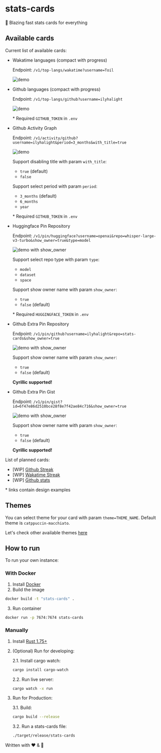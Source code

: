 # stats-cards

🦀 Blazing fast stats cards for everything

## Available cards

Current list of available cards:

- Wakatime languages (compact with progress)

  Endpoint: `/v1/top-langs/wakatime?username=Toil`

   <img src="https://stats-cards.toil.cc/v1/top-langs/wakatime?username=Toil" alt="demo" />

- Github languages (compact with progress)

  Endpoint: `/v1/top-langs/github?username=ilyhalight`

   <img src="https://stats-cards.toil.cc/v1/top-langs/github?username=ilyhalight" alt="demo" />

  \* Required `GITHUB_TOKEN` in `.env`

- Github Activity Graph

  Endpoint: `/v1/activity/github?username=ilyhalight&period=3_months&with_title=true`

   <img src="https://stats-cards.toil.cc/v1/activity/github?username=ilyhalight&period=3_months&with_title=true" alt="demo" />

  Support disabling title with param `with_title`:

  - `true` (default)
  - `false`

  Support select period with param `period`:

  - `3_months` (default)
  - `6_months`
  - `year`

  \* Required `GITHUB_TOKEN` in `.env`

- Huggingface Pin Repository

  Endpoint: `/v1/pin/huggingface?username=openai&repo=whisper-large-v3-turbo&show_owner=true&type=model`

   <img src="https://stats-cards.toil.cc/v1/pin/huggingface?username=openai&repo=whisper-large-v3-turbo&show_owner=true&type=model" alt="demo with show_owner" />

  Support select repo type with param `type`:

  - `model`
  - `dataset`
  - `space`

  Support show owner name with param `show_owner`:

  - `true`
  - `false` (default)

  \* Required `HUGGINGFACE_TOKEN` in `.env`

- Github Extra Pin Repository

  Endpoint: `/v1/pin/github?username=ilyhalight&repo=stats-cards&show_owner=true`

   <img src="https://stats-cards.toil.cc/v1/pin/github?username=ilyhalight&repo=stats-cards&show_owner=true" alt="demo with show_owner" />

  Support show owner name with param `show_owner`:

  - `true`
  - `false` (default)

  **Cyrillic supported!**

- Github Extra Pin Gist

  Endpoint: `/v1/pin/gist?id=6f47e86d2510bce28f8e7f42ae84c716&show_owner=true`

   <img src="https://stats-cards.toil.cc/v1/pin/gist?id=6f47e86d2510bce28f8e7f42ae84c716&show_owner=true" alt="demo with show_owner" />

  Support show owner name with param `show_owner`:

  - `true`
  - `false` (default)

  **Cyrillic supported!**

List of planned cards:

- [WIP] [Github Streak](https://github.com/DenverCoder1/github-readme-streak-stats)
- [WIP] [Wakatime Streak](https://github.com/DenverCoder1/github-readme-streak-stats)
- [WIP] [Github stats](https://github.com/anuraghazra/github-readme-stats)

\* links contain design examples

## Themes

You can select theme for your card with param `theme=THEME_NAME`. Default theme is `catppuccin-macchiato`.

Let's check other available themes [here](THEMES.md)

## How to run

To run your own instance:

### With Docker

1. Install [Docker](https://www.docker.com/)
2. Build the image

```bash
docker build -t "stats-cards" .
```

3. Run container

```bash
docker run -p 7674:7674 stats-cards
```

### Manually

1. Install [Rust 1.75+](https://www.rust-lang.org/learn/get-started)

2. (Optional) Run for developing:

   2.1. Install cargo watch:

   ```bash
   cargo install cargo-watch
   ```

   2.2. Run live server:

   ```bash
   cargo watch -x run
   ```

3. Run for Production:

   3.1. Build:

   ```bash
   cargo build --release
   ```

   3.2. Run a stats-cards file:

   ```bash
   ./target/release/stats-cards
   ```

Written with ❤️ & 🦀
